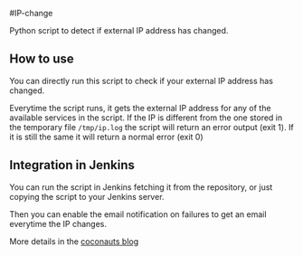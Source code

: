 #IP-change

Python script to detect if external IP address has changed.

## How to use

You can directly run this script to check if your external IP address has changed.

Everytime the script runs,
it gets the external IP address for any of the available services in the script.
If the IP is different from the one stored in the temporary file `/tmp/ip.log` 
the script will return an error output (exit 1). 
If it is still the same it will return a normal error (exit 0)

## Integration in Jenkins

You can run the script in Jenkins fetching it from the repository, 
or just copying the script to your Jenkins server.

Then you can enable the email notification on failures to get an email everytime the IP changes.

More details in the [coconauts blog](http://www.coconauts.net/blog/2014/09/09/background-tasks-in-jenkins-ipchange/)
